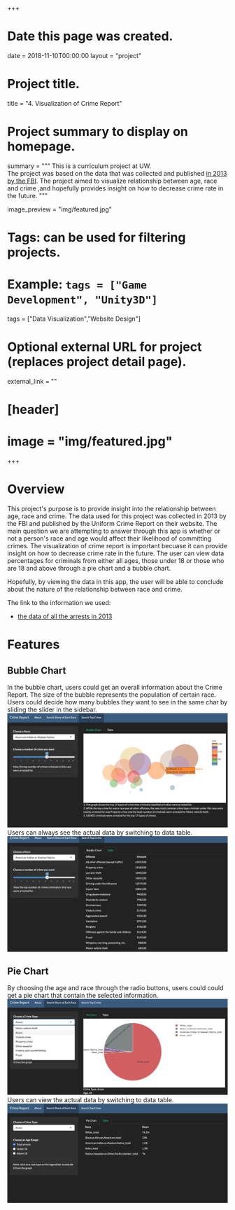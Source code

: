 +++
# Date this page was created.
date = 2018-11-10T00:00:00
layout = "project"

# Project title.
title = "4. Visualization of Crime Report"

# Project summary to display on homepage.
summary = """
 This is a curriculum project at UW.<br>
 The project was based on the data that was collected and published [in 2013 by the FBI]( https://ucr.fbi.gov/crime-in-the-u.s/2013/crime-in-the-u.s.-2013/tables/table-43). The project aimed to visualize relationship between age, race and crime ,and hopefully provides insight on how to decrease crime rate in the future. 
 """
 
image_preview = "img/featured.jpg"

# Tags: can be used for filtering projects.
# Example: `tags = ["Game Development", "Unity3D"]`
tags = ["Data Visualization","Website Design"]

# Optional external URL for project (replaces project detail page).
external_link = ""

# [header]
# image = "img/featured.jpg"

+++

# Overview
This project's purpose is to provide insight into the relationship between age, race and crime. The data used for this project was collected in 2013 by the FBI and published by the Uniform Crime Report on their website. The main question we are attempting to answer through this app is whether or not a person's race and age would affect their likelihood of committing crimes. The visualization of crime report is important becuase it can provide insight on how to decrease crime rate in the future. The user can view data percentages for criminals from either all ages, those under 18 or those who are 18 and above through a pie chart and a bubble chart.

Hopefully, by viewing the data in this app, the user will be able to conclude about the nature of the relationship between race and crime. 

The link to the information we used:

* [the data of all the arrests in 2013]( https://ucr.fbi.gov/crime-in-the-u.s/2013/crime-in-the-u.s.-2013/tables/table-43)

# Features
## Bubble Chart
In the bubble chart, users could get an overall information about the Crime Report. The size of the bubble represents the population of certain race. Users could decide how many bubbles they want to see in the same char by sliding the slider in the sidebar.
![Bubble](img/bubblechart.jpg)
Users can always see the actual data by switching to data table.
![Linda](img/Btable.jpg)


## Pie Chart
By choosing the age and race through the radio buttons, users could could get a pie chart that contain the selected information.
![Linda](img/piechartt.jpg)
Users can view the actual data by switching to data table.
![Linda](img/pirchart.jpg)

